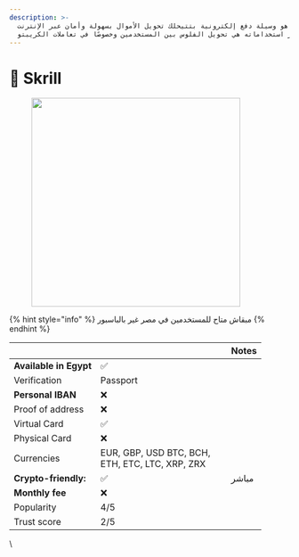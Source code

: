 ```yaml
---
description: >-
  سكريل هو وسيلة دفع إلكترونية بتتيحلك تحويل الأموال بسهولة وأمان عبر الإنترنت،
  واشهر استخداماته هي تحويل الفلوس بين المستخدمين وخصوصًا في تعاملات الكريبتو
---
```


# 🚩 Skrill



<figure><img src="https://thebanks.eu/img/emis/logos/original/skrill.png" alt="" width="375"><figcaption></figcaption></figure>

{% hint style="info" %}
مبقاش متاح للمستخدمين في مصر غير بالباسبور
{% endhint %}







<table><thead><tr><th> </th><th width="219"> </th><th> Notes</th></tr></thead><tbody><tr><td><strong>Available in Egypt</strong></td><td> ✅</td><td></td></tr><tr><td>Verification</td><td>Passport</td><td></td></tr><tr><td><strong>Personal IBAN</strong></td><td> ❌</td><td></td></tr><tr><td>Proof of address</td><td> ❌</td><td></td></tr><tr><td>Virtual Card</td><td> ✅</td><td></td></tr><tr><td>Physical Card</td><td>  ❌</td><td></td></tr><tr><td>Currencies</td><td>EUR, GBP, USD BTC, BCH, ETH, ETC, LTC, XRP, ZRX</td><td></td></tr><tr><td><strong>Crypto-friendly:</strong> </td><td> ✅</td><td>مباشر</td></tr><tr><td><strong>Monthly fee</strong></td><td> ❌</td><td></td></tr><tr><td>Popularity</td><td>4/5</td><td></td></tr><tr><td>Trust score</td><td>2/5</td><td></td></tr></tbody></table>

\
